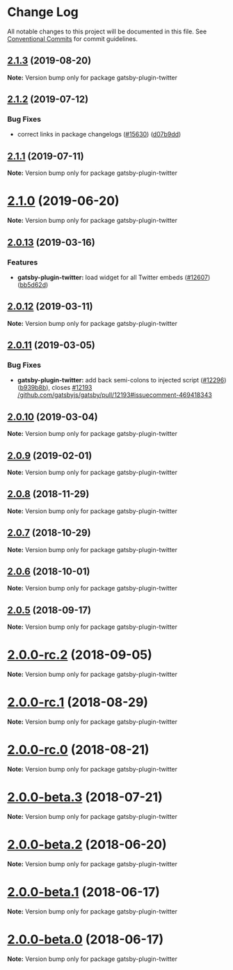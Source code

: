 # Change Log

All notable changes to this project will be documented in this file.
See [Conventional Commits](https://conventionalcommits.org) for commit guidelines.

## [2.1.3](https://github.com/gatsbyjs/gatsby/compare/gatsby-plugin-twitter@2.1.2...gatsby-plugin-twitter@2.1.3) (2019-08-20)

**Note:** Version bump only for package gatsby-plugin-twitter

## [2.1.2](https://github.com/gatsbyjs/gatsby/compare/gatsby-plugin-twitter@2.1.1...gatsby-plugin-twitter@2.1.2) (2019-07-12)

### Bug Fixes

- correct links in package changelogs ([#15630](https://github.com/gatsbyjs/gatsby/issues/15630)) ([d07b9dd](https://github.com/gatsbyjs/gatsby/commit/d07b9dd))

## [2.1.1](https://github.com/gatsbyjs/gatsby/compare/gatsby-plugin-twitter@2.1.0...gatsby-plugin-twitter@2.1.1) (2019-07-11)

**Note:** Version bump only for package gatsby-plugin-twitter

# [2.1.0](https://github.com/gatsbyjs/gatsby/compare/gatsby-plugin-twitter@2.0.13...gatsby-plugin-twitter@2.1.0) (2019-06-20)

**Note:** Version bump only for package gatsby-plugin-twitter

## [2.0.13](https://github.com/gatsbyjs/gatsby/compare/gatsby-plugin-twitter@2.0.12...gatsby-plugin-twitter@2.0.13) (2019-03-16)

### Features

- **gatsby-plugin-twitter:** load widget for all Twitter embeds ([#12607](https://github.com/gatsbyjs/gatsby/issues/12607)) ([bb5d62d](https://github.com/gatsbyjs/gatsby/commit/bb5d62d))

## [2.0.12](https://github.com/gatsbyjs/gatsby/compare/gatsby-plugin-twitter@2.0.11...gatsby-plugin-twitter@2.0.12) (2019-03-11)

**Note:** Version bump only for package gatsby-plugin-twitter

## [2.0.11](https://github.com/gatsbyjs/gatsby/compare/gatsby-plugin-twitter@2.0.10...gatsby-plugin-twitter@2.0.11) (2019-03-05)

### Bug Fixes

- **gatsby-plugin-twitter:** add back semi-colons to injected script ([#12296](https://github.com/gatsbyjs/gatsby/issues/12296)) ([b939b8b](https://github.com/gatsbyjs/gatsby/commit/b939b8b)), closes [#12193](https://github.com/gatsbyjs/gatsby/issues/12193) [/github.com/gatsbyjs/gatsby/pull/12193#issuecomment-469418343](https://github.com/gatsbyjs/gatsby/issues/issuecomment-469418343)

## [2.0.10](https://github.com/gatsbyjs/gatsby/compare/gatsby-plugin-twitter@2.0.9...gatsby-plugin-twitter@2.0.10) (2019-03-04)

**Note:** Version bump only for package gatsby-plugin-twitter

## [2.0.9](https://github.com/gatsbyjs/gatsby/compare/gatsby-plugin-twitter@2.0.8...gatsby-plugin-twitter@2.0.9) (2019-02-01)

**Note:** Version bump only for package gatsby-plugin-twitter

<a name="2.0.8"></a>

## [2.0.8](https://github.com/gatsbyjs/gatsby/compare/gatsby-plugin-twitter@2.0.7...gatsby-plugin-twitter@2.0.8) (2018-11-29)

**Note:** Version bump only for package gatsby-plugin-twitter

<a name="2.0.7"></a>

## [2.0.7](https://github.com/gatsbyjs/gatsby/compare/gatsby-plugin-twitter@2.0.6...gatsby-plugin-twitter@2.0.7) (2018-10-29)

**Note:** Version bump only for package gatsby-plugin-twitter

<a name="2.0.6"></a>

## [2.0.6](https://github.com/gatsbyjs/gatsby/compare/gatsby-plugin-twitter@2.0.5...gatsby-plugin-twitter@2.0.6) (2018-10-01)

**Note:** Version bump only for package gatsby-plugin-twitter

<a name="2.0.5"></a>

## [2.0.5](https://github.com/gatsbyjs/gatsby/compare/gatsby-plugin-twitter@2.0.0-rc.2...gatsby-plugin-twitter@2.0.5) (2018-09-17)

**Note:** Version bump only for package gatsby-plugin-twitter

<a name="2.0.0-rc.2"></a>

# [2.0.0-rc.2](https://github.com/gatsbyjs/gatsby/compare/gatsby-plugin-twitter@2.0.0-rc.1...gatsby-plugin-twitter@2.0.0-rc.2) (2018-09-05)

**Note:** Version bump only for package gatsby-plugin-twitter

<a name="2.0.0-rc.1"></a>

# [2.0.0-rc.1](https://github.com/gatsbyjs/gatsby/compare/gatsby-plugin-twitter@2.0.0-rc.0...gatsby-plugin-twitter@2.0.0-rc.1) (2018-08-29)

**Note:** Version bump only for package gatsby-plugin-twitter

<a name="2.0.0-rc.0"></a>

# [2.0.0-rc.0](https://github.com/gatsbyjs/gatsby/compare/gatsby-plugin-twitter@2.0.0-beta.3...gatsby-plugin-twitter@2.0.0-rc.0) (2018-08-21)

**Note:** Version bump only for package gatsby-plugin-twitter

<a name="2.0.0-beta.3"></a>

# [2.0.0-beta.3](https://github.com/gatsbyjs/gatsby/compare/gatsby-plugin-twitter@2.0.0-beta.2...gatsby-plugin-twitter@2.0.0-beta.3) (2018-07-21)

**Note:** Version bump only for package gatsby-plugin-twitter

<a name="2.0.0-beta.2"></a>

# [2.0.0-beta.2](https://github.com/gatsbyjs/gatsby/compare/gatsby-plugin-twitter@2.0.0-beta.1...gatsby-plugin-twitter@2.0.0-beta.2) (2018-06-20)

**Note:** Version bump only for package gatsby-plugin-twitter

<a name="2.0.0-beta.1"></a>

# [2.0.0-beta.1](https://github.com/gatsbyjs/gatsby/compare/gatsby-plugin-twitter@2.0.0-beta.0...gatsby-plugin-twitter@2.0.0-beta.1) (2018-06-17)

**Note:** Version bump only for package gatsby-plugin-twitter

<a name="2.0.0-beta.0"></a>

# [2.0.0-beta.0](https://github.com/gatsbyjs/gatsby/compare/gatsby-plugin-twitter@1.0.20...gatsby-plugin-twitter@2.0.0-beta.0) (2018-06-17)

**Note:** Version bump only for package gatsby-plugin-twitter
